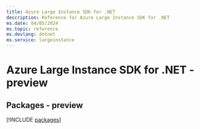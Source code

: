 ```yaml
---
title: Azure Large Instance SDK for .NET
description: Reference for Azure Large Instance SDK for .NET
ms.date: 04/05/2024
ms.topic: reference
ms.devlang: dotnet
ms.service: largeinstance
---
```

# Azure Large Instance SDK for .NET - preview
## Packages - preview
[!INCLUDE [packages](large-instance-index.md)]